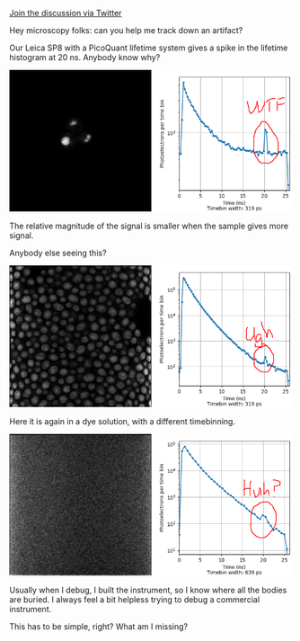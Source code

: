[Join the discussion via Twitter](https://twitter.com/AndrewGYork/status/1367924231023984641)

Hey microscopy folks: can you help me track down an artifact?

Our Leica SP8 with a PicoQuant lifetime system gives a spike in the lifetime histogram at 20 ns. Anybody know why?

<img src="./hand_annotated/2_a_few_yeast.png" alt="A few yeast, with a lifetime histogram, with a spike at 20 ns" width="600">

The relative magnitude of the signal is smaller when the sample gives more signal.

Anybody else seeing this?

<img src="./hand_annotated/3_many_yeast.png" alt="Many yeast, with a lifetime histogram, with a spike at 20 ns" width="600">

Here it is again in a dye solution, with a different timebinning.

<img src="./hand_annotated/1_dye_solution.png" alt="Many yeast, with a lifetime histogram, with a spike at 20 ns" width="600">

Usually when I debug, I built the instrument, so I know where all the bodies are buried. I always feel a bit helpless trying to debug a commercial instrument.

This has to be simple, right? What am I missing?
